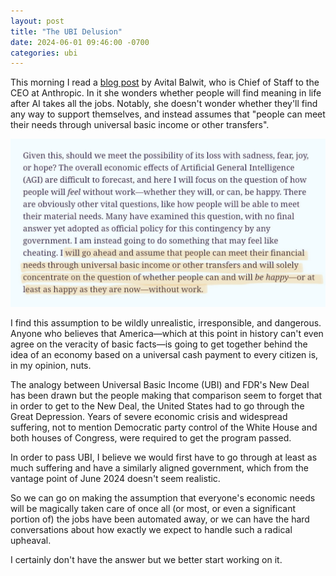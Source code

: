 ```yaml
---
layout: post
title: "The UBI Delusion"
date: 2024-06-01 09:46:00 -0700
categories: ubi
---
```

This morning I read a [blog post](https://www.palladiummag.com/2024/05/17/my-last-five-years-of-work/)
by Avital Balwit, who is Chief of Staff to the CEO at Anthropic. In it she wonders whether people will
find meaning in life after AI takes all the jobs. Notably, she doesn't wonder whether they'll find any
way to support themselves, and instead assumes that "people can meet their needs through universal basic
income or other transfers".

![UBI quote](/docs/assets/ubi-quote.png)

I find this assumption to be wildly unrealistic, irresponsible, and dangerous. Anyone who believes 
that America&mdash;which at this point in history can't even agree on the veracity of basic
facts&mdash;is going to get together behind the idea of an economy based on a universal cash payment
to every citizen is, in my opinion, nuts.

The analogy between Universal Basic Income (UBI) and FDR's New Deal has been drawn but the people making
that comparison seem to forget that in order to get to the New Deal, the United States had to go through
the Great Depression. Years of severe economic crisis and widespread suffering, not to mention
Democratic party control of the White House and both houses of Congress, were required to get the
program passed.

In order to pass UBI, I believe we would first have to go through at least as much
suffering and have a similarly aligned government, which from the vantage point of June 2024 doesn't
seem realistic.

So we can go on making the assumption that everyone's economic needs will be magically taken care of
once all (or most, or even a significant portion of) the jobs have been automated away, or we can have
the hard conversations about how exactly we expect to handle such a radical upheaval.

I certainly don't have the answer but we better start working on it.

